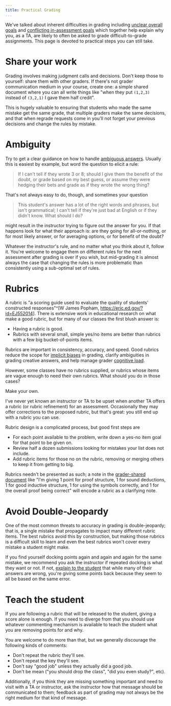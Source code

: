 ```yaml
---
title: Practical Grading
...
```


We've talked about inherent difficulties in grading
including [unclear overall goals](b+means.html)
and [conflicting in-assessment goals](assessments.html)
which together help explain why you, as a TA,
are likely to often be asked to grade difficult-to-grade assignments.
This page is devoted to practical steps you can still take.

# Share your work

Grading involves making judgment calls and decisions.
Don't keep those to yourself: share them with other graders.
If there's not grader communication medium in your course, create one: a simple shared document where you can all write things like "when they put `(1,2,3)` instead of `(3,2,1)` I gave them half credit".

This is hugely valuable to ensuring that students who made the same mistake get the same grade,
that multiple graders make the same decisions,
and that when regrade requests come in you'll not forget your previous decisions and change the rules by mistake.

# Ambiguity

Try to get a clear guidance on how to handle [ambiguous answers](assessment.html#when-in-doubt).
Usually this is easiest by example,
but word the question to elicit a rule:

> If I can't tell if they wrote 3 or 8; should I give them the benefit of the doubt, or grade based on my best guess, or assume they were hedging their bets and grade as if they wrote the wrong thing?

That's not always easy to do, though, and sometimes your question

> This student's answer has a lot of the right words and phrases, but isn't grammatical; I can't tell if they're just bad at English or if they didn't know. What should I do?

might result in the instructor trying to figure out the answer for you.
If that happens look for what their approach is: are they going for all-or-nothing, or for most likely answer, or for averaging options, or for benefit of the doubt?

Whatever the instructor's rule, and no matter what you think about it,
follow it.
You're welcome to engage them on different rules for the next assessment after grading is over if you wish,
but mid-grading it is almost always the case that  changing the rules is more problematic than consistently using a sub-optimal set of rules.

# Rubrics

A rubric is "a scoring guide used to evaluate the quality of students' constructed responses"^[W James Popham, <https://eric.ed.gov/?id=EJ552014>].
There is extensive work in educational research on what make a good rubric,
but for many of our classes the first blush answer is:

- Having a rubric is good.
- Rubrics with several small, simple yes/no items are better than rubrics with a few big bucket-of-points items.

Rubrics are important in consistency, accuracy, and speed.
Good rubrics reduce the scope for [implicit biases](ib2.html#algorithm) in grading,
clarify ambiguities in grading creative answers, 
and help manage grader [cognitive load](clt-ta.html#managing-intrinsic-load).

However, some classes have no rubrics supplied,
or rubrics whose items are vague enough to need their own rubrics.
What should you do in those cases?

Make your own.

I've never yet known an instructor or TA to be upset when another TA offers a rubric (or rubric refinement) for an assessment.
Occasionally they may offer corrections to the proposed rubric, but that's great: you still end up with a rubric you can use.

Rubric design is a complicated process, but good first steps are

- For each point available to the problem, write down a yes-no item goal for that point to be given on.
- Review half a dozen submissions looking for mistakes your list does not include.
- Add rubric items for those no on the rubric, removing or merging others to keep it from getting to big.

Rubrics needn't be presented as such; a note in the [grader-shared document](#share-your-work)
like "I'm giving 1 point for proof structure, 1 for sound deductions, 1 for good inductive structure, 1 for using the symbols correctly, and 1 for the overall proof being correct" will encode a rubric as a clarifying note.

# Avoid Double-Jeopardy

One of the most common threats to accuracy in grading is double-jeopardy;
that is, a single mistake that propagates to impact many different rubric items.
The best rubrics avoid this by construction,
but making those rubrics is a difficult skill to learn
and even the best rubrics won't cover every mistake a student might make.

If you find yourself docking points again and again and again for the same mistake,
we recommend you ask the instructor if repeated docking is what they want or not.
If not, [explain to the student](#teach-the-student) that while many of their answers are wrong, you're giving some points back because they seem to all be based on the same error.

# Teach the student

If you are following a rubric that will be released to the student, giving a score alone is enough.
If you need to diverge from that you should use whatever commenting mechanism is available
to teach the student what you are removing points for and why.

You are welcome to do more than that, but we generally discourage the following kinds of comments:

- Don't repeat the rubric they'll see.
- Don't repeat the key they'll see.
- Don't say "good job" unless they actually did a good job.
- Don't be mean ("you should drop the class", "did you even study?", etc).

Additionally, if you think they are missing something important and need to visit with a TA or instructor, ask the instructor how that message should be communicated to them; feedback as part of grading may not always be the right medium for that kind of message.
